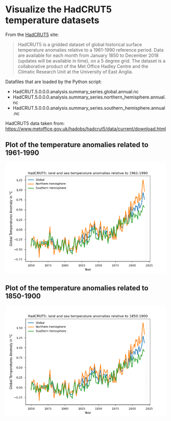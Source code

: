 # Visualize the HadCRUT5 temperature datasets

From the [HadCRUT5](https://www.metoffice.gov.uk/hadobs/hadcrut5/index.html) site:

> HadCRUT5 is a gridded dataset of global historical surface temperature anomalies relative to a 1961-1990 reference period.
> Data are available for each month from January 1850 to December 2018 (updates will be available in time), on a 5 degree grid.
> The dataset is a collaborative product of the Met Office Hadley Centre and the Climatic Research Unit at the University of East Anglia.

Datafiles that are loaded by the Python script:
 * HadCRUT.5.0.0.0.analysis.summary_series.global.annual.nc
 * HadCRUT.5.0.0.0.analysis.summary_series.northern_hemisphere.annual.nc
 * HadCRUT.5.0.0.0.analysis.summary_series.southern_hemisphere.annual.nc

HadCRUT5 data taken from: https://www.metoffice.gov.uk/hadobs/hadcrut5/data/current/download.html

## Plot of the temperature anomalies related to 1961-1990

![HadCRUT5 anomalies related to 1961-1990](HadCRUT5.png)

## Plot of the temperature anomalies related to 1850-1900

![HadCRUT5 anomalies related to 1850-1900](HadCRUT5-1850-1900.png)

